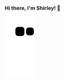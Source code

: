 ### Hi there, I'm Shirley! 👋

![Snake animation](https://github.com/shirleyfyx/shirleyfyx/blob/output/github-contribution-grid-snake.svg)
